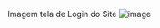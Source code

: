 Imagem tela de Login do Site
![image](https://github.com/giovanazanonii/site/assets/126972000/d1eeebe8-b6d8-4b37-b1c6-83549f563403)
